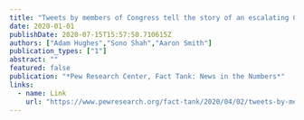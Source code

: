 ```yaml
---
title: "Tweets by members of Congress tell the story of an escalating COVID-19 crisis"
date: 2020-01-01
publishDate: 2020-07-15T15:57:50.710615Z
authors: ["Adam Hughes","Sono Shah","Aaron Smith"]
publication_types: ["1"]
abstract: ""
featured: false
publication: "*Pew Research Center, Fact Tank: News in the Numbers*"
links:
  - name: Link
    url: "https://www.pewresearch.org/fact-tank/2020/04/02/tweets-by-members-of-congress-tell-the-story-of-an-escalating-covid-19-crisis/"
---
```


